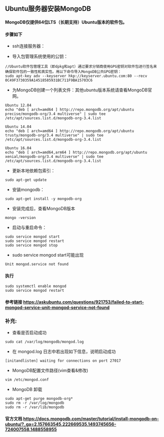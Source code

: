 ## Ubuntu服务器安装MongoDB
#### MongoDB仅提供64位LTS（长期支持）Ubuntu版本的软件包。
#### 步骤如下
- ssh连接服务器：

- 导入包管理系统使用的公钥：

```
//Ubuntu软件包管理工具（即dpkg和apt）通过要求分销商使用GPG密钥对软件包进行签名来确保软件包的一致性和真实性。用以下命令导入MongoDB公共GPG密钥：
sudo apt-key adv --keyserver hkp://keyserver.ubuntu.com:80 --recv 0C49F3730359A14518585931BC711F9BA15703C6
```
- 为MongoDB创建一个列表文件：其他ubuntu版本系统请查看MongoDB官网。

```
Ubuntu 12.04
echo "deb [ arch=amd64 ] http://repo.mongodb.org/apt/ubuntu precise/mongodb-org/3.4 multiverse" | sudo tee /etc/apt/sources.list.d/mongodb-org-3.4.list

Ubuntu 14.04
echo "deb [ arch=amd64 ] http://repo.mongodb.org/apt/ubuntu trusty/mongodb-org/3.4 multiverse" | sudo tee /etc/apt/sources.list.d/mongodb-org-3.4.list

Ubuntu 16.04
echo "deb [ arch=amd64,arm64 ] http://repo.mongodb.org/apt/ubuntu xenial/mongodb-org/3.4 multiverse" | sudo tee /etc/apt/sources.list.d/mongodb-org-3.4.list
```

- 更新本地依赖包索引：

```
sudo apt-get update
```

- 安装mongodb：

```
sudo apt-get install -y mongodb-org
```
- 安装完成后，查看MongoDB版本

```
mongo -version
```
- 启动与重启命令：

```
sudo service mongod start
sudo service mongod restart
sudo service mongod stop
```

- sudo service mongod start可能出现

``` 
Unit mongod.service not found
```
#### 执行
```
sudo systemctl enable mongod
sudo service mongod restart
```
#### 参考链接 <https://askubuntu.com/questions/921753/failed-to-start-mongod-service-unit-mongod-service-not-found>

### 补充:
- 查看是否启动成功

```
sudo cat /var/log/mongodb/mongod.log
```

- 在 mongod.log 日志中若出现如下信息，说明启动成功

```
[initandlisten] waiting for connections on port 27017
```

- MongoDB配置文件路径(vim查看&修改)

```
vim /etc/mongod.conf
```

- MongoDB 卸载

```
sudo apt-get purge mongodb-org*
sudo rm -r /var/log/mongodb
sudo rm -r /var/lib/mongodb
```

#### 官方文档 <https://docs.mongodb.com/master/tutorial/install-mongodb-on-ubuntu/?_ga=2.157663545.222669535.1493745656-724007558.1488558955>

